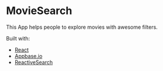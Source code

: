 # MovieSearch

This App helps people to explore movies with awesome filters.

Built with:

* [React](https://reactjs.org/)
* [Appbase.io](https://appbase.io/)
* [ReactiveSearch](https://opensource.appbase.io/reactivesearch/)
